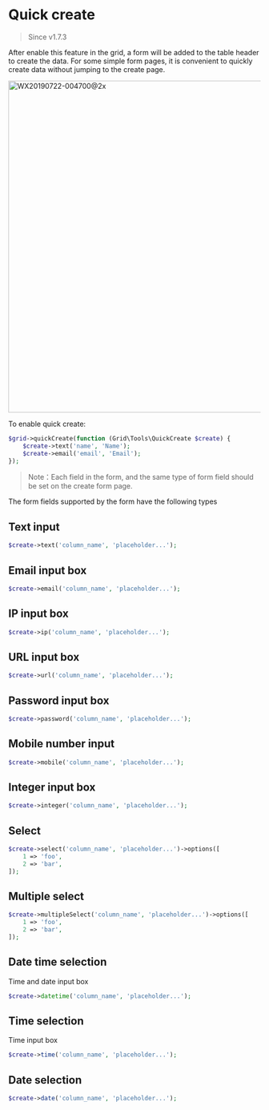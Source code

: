 # Quick create

> Since v1.7.3

After enable this feature in the grid, a form will be added to the table header to create the data. For some simple form pages, it is convenient to quickly create data without jumping to the create page.

<img width="663" alt="WX20190722-004700@2x" src="https://user-images.githubusercontent.com/1479100/61594099-4b105700-ac1a-11e9-864a-6c5ee2312b78.png">

To enable quick create:

```php
$grid->quickCreate(function (Grid\Tools\QuickCreate $create) {
    $create->text('name', 'Name');
    $create->email('email', 'Email');
});
```

> Note：Each field in the form, and the same type of form field should be set on the create form page.

The form fields supported by the form have the following types

## Text input

```php
$create->text('column_name', 'placeholder...');
```

## Email input box

```php
$create->email('column_name', 'placeholder...');
```

## IP input box

```php
$create->ip('column_name', 'placeholder...');
```

## URL input box

```php
$create->url('column_name', 'placeholder...');
```

## Password input box

```php
$create->password('column_name', 'placeholder...');
```

## Mobile number input

```php
$create->mobile('column_name', 'placeholder...');
```

## Integer input box

```php
$create->integer('column_name', 'placeholder...');
```

## Select

```php
$create->select('column_name', 'placeholder...')->options([
    1 => 'foo',
    2 => 'bar',
]);
```

## Multiple select

```php
$create->multipleSelect('column_name', 'placeholder...')->options([
    1 => 'foo',
    2 => 'bar',
]);
```

## Date time selection

Time and date input box

```php
$create->datetime('column_name', 'placeholder...');
```

## Time selection

Time input box

```php
$create->time('column_name', 'placeholder...');
```

## Date selection

```php
$create->date('column_name', 'placeholder...');
```